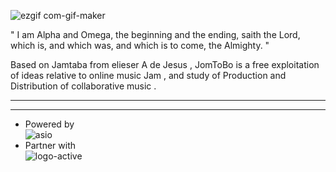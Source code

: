 ![ezgif com-gif-maker](https://cloud.githubusercontent.com/assets/1283808/11353919/cd40bcce-9247-11e5-8231-ef90e588a477.gif)

" I am Alpha and Omega, the beginning and the ending, saith the Lord, which is, and which was, and which is to come, the Almighty. "

Based on Jamtaba from elieser A de Jesus , JomToBo is a free exploitation of ideas relative to online music Jam ,
and study of Production and Distribution of collaborative music   .

-----
-----


+ Powered by   
 ![asio](https://cloud.githubusercontent.com/assets/1283808/11451416/d8887d70-95c5-11e5-820e-1da72af33bdf.png)  
+ Partner with  
 ![logo-active](https://cloud.githubusercontent.com/assets/1283808/11451429/38276d0e-95c6-11e5-9aea-c250fcbb57c7.png)



